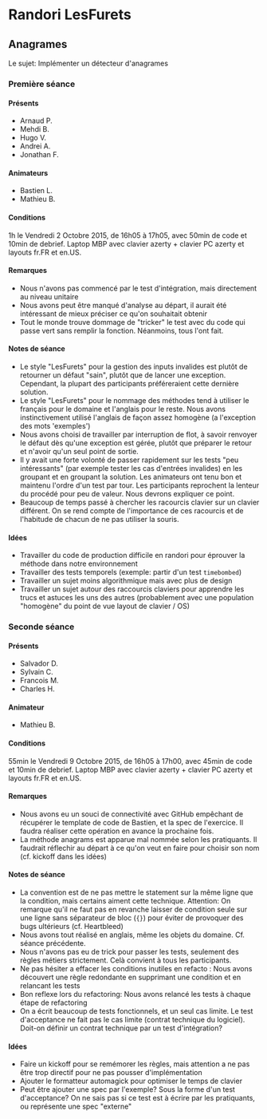 Randori LesFurets
===

Anagrames
---

Le sujet: Implémenter un détecteur d'anagrames

### Première séance

#### Présents
- Arnaud P.
- Mehdi B.
- Hugo V.
- Andrei A.
- Jonathan F.

#### Animateurs
- Bastien L.
- Mathieu B.

#### Conditions
1h le Vendredi 2 Octobre 2015, de 16h05 à 17h05, avec 50min de code et 10min de debrief. Laptop MBP avec clavier azerty + clavier PC azerty et layouts fr.FR et en.US.

#### Remarques
- Nous n'avons pas commencé par le test d'intégration, mais directement au niveau unitaire
- Nous avons peut être manqué d'analyse au départ, il aurait été intéressant de mieux préciser ce qu'on souhaitait obtenir
- Tout le monde trouve dommage de "tricker" le test avec du code qui passe vert sans remplir la fonction. Néanmoins, tous l'ont fait.

#### Notes de séance
- Le style "LesFurets" pour la gestion des inputs invalides est plutôt de retourner un défaut "sain", plutôt que de lancer une exception. Cependant, la plupart des participants préféreraient cette dernière solution.
- Le style "LesFurets" pour le nommage des méthodes tend à utiliser le français pour le domaine et l'anglais pour le reste. Nous avons instinctivement utilisé l'anglais de façon assez homogène (a l'exception des mots 'exemples')
- Nous avons choisi de travailler par interruption de flot, à savoir renvoyer le défaut dès qu'une exception est gérée, plutôt que préparer le retour et n'avoir qu'un seul point de sortie.
- Il y avait une forte volonté de passer rapidement sur les tests "peu intéressants" (par exemple tester les cas d'entrées invalides) en les groupant et en groupant la solution. Les animateurs ont tenu bon et maintenu l'ordre d'un test par tour. Les participants reprochent la lenteur du procédé pour peu de valeur. Nous devrons expliquer ce point.
- Beaucoup de temps passé à chercher les racourcis clavier sur un clavier différent. On se rend compte de l'importance de ces racourcis et de l'habitude de chacun de ne pas utiliser la souris.

#### Idées
- Travailler du code de production difficile en randori pour éprouver la méthode dans notre environnement
- Travailler des tests temporels (exemple: partir d'un test `timebombed`)
- Travailler un sujet moins algorithmique mais avec plus de design
- Travailler un sujet autour des raccourcis claviers pour apprendre les trucs et astuces les uns des autres (probablement avec une population "homogène" du point de vue layout de clavier / OS)

### Seconde séance

#### Présents
- Salvador D.
- Sylvain C.
- Francois M.
- Charles H.

#### Animateur
- Mathieu B.

#### Conditions
55min le Vendredi 9 Octobre 2015, de 16h05 à 17h00, avec 45min de code et 10min de debrief. Laptop MBP avec clavier azerty + clavier PC azerty et layouts fr.FR et en.US.

#### Remarques
- Nous avons eu un souci de connectivité avec GitHub empêchant de récupérer le template de code de Bastien, et la spec de l'exercice. Il faudra réaliser cette opération en avance la prochaine fois.
- La méthode anagrams est apparue mal nommée selon les pratiquants. Il faudrait réflechir au départ à ce qu'on veut en faire pour choisir son nom (cf. kickoff dans les idées)

#### Notes de séance
- La convention est de ne pas mettre le statement sur la même ligne que la condition, mais certains aiment cette technique. Attention: On remarque qu'il ne faut pas en revanche laisser de condition seule sur une ligne sans séparateur de bloc (`{}`) pour éviter de provoquer des bugs ultérieurs (cf. Heartbleed)
- Nous avons tout réalisé en anglais, même les objets du domaine. Cf. séance précédente.
- Nous n'avons pas eu de trick pour passer les tests, seulement des règles métiers strictement. Celà convient à tous les participants.
- Ne pas hésiter a effacer les conditions inutiles en refacto : Nous avons découvert une règle redondante en supprimant une condition et en relancant les tests
- Bon reflexe lors du refactoring: Nous avons relancé les tests à chaque étape de refactoring
- On a écrit beaucoup de tests fonctionnels, et un seul cas limite. Le test d'acceptance ne fait pas le cas limite (contrat technique du logiciel). Doit-on définir un contrat technique par un test d'intégration?

#### Idées
- Faire un kickoff pour se remémorer les règles, mais attention a ne pas être trop directif pour ne pas pousser d'implémentation
- Ajouter le formatteur automagick pour optimiser le temps de clavier
- Peut être ajouter une spec par l'exemple? Sous la forme d'un test d'acceptance? On ne sais pas si ce test est à écrire par les pratiquants, ou représente une spec "externe"
